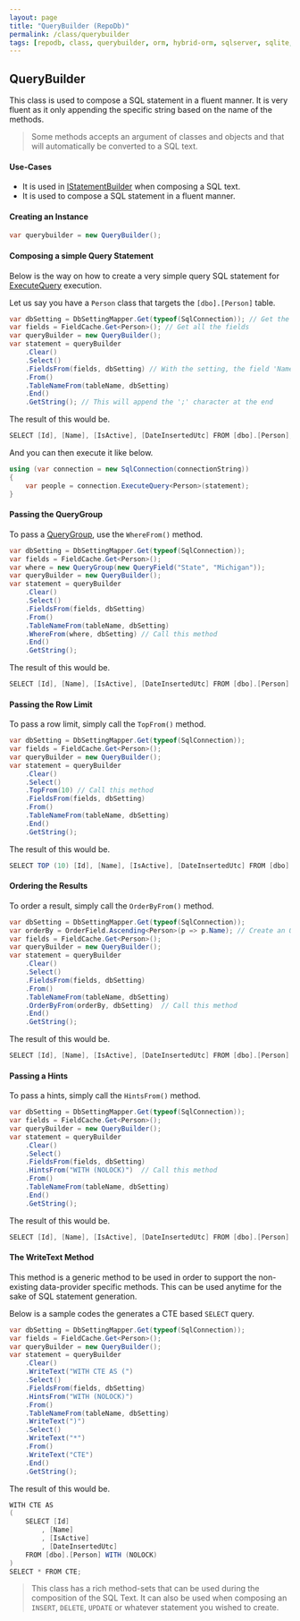 ```yaml
---
layout: page
title: "QueryBuilder (RepoDb)"
permalink: /class/querybuilder
tags: [repodb, class, querybuilder, orm, hybrid-orm, sqlserver, sqlite, mysql, postgresql]
---
```


## QueryBuilder

This class is used to compose a SQL statement in a fluent manner. It is very fluent as it only appending the specific string based on the name of the methods.

> Some methods accepts an argument of classes and objects and that will automatically be converted to a SQL text.

#### Use-Cases

- It is used in [IStatementBuilder](/interface/istatementbuilder) when composing a SQL text.
- It is used to compose a SQL statement in a fluent manner.

#### Creating an Instance

```csharp
var querybuilder = new QueryBuilder();
```

#### Composing a simple Query Statement

Below is the way on how to create a very simple query SQL statement for [ExecuteQuery](/operation/executequery) execution.

Let us say you have a `Person` class that targets the `[dbo].[Person]` table.

```csharp
var dbSetting = DbSettingMapper.Get(typeof(SqlConnection)); // Get the setting for SqlConnection
var fields = FieldCache.Get<Person>(); // Get all the fields
var queryBuilder = new QueryBuilder();
var statement = queryBuilder
    .Clear()
    .Select()
    .FieldsFrom(fields, dbSetting) // With the setting, the field 'Name' will become '[Name]'
    .From()
    .TableNameFrom(tableName, dbSetting)
    .End()
    .GetString(); // This will append the ';' character at the end
```

The result of this would be.

```csharp
SELECT [Id], [Name], [IsActive], [DateInsertedUtc] FROM [dbo].[Person];
```

And you can then execute it like below.

```csharp
using (var connection = new SqlConnection(connectionString))
{
    var people = connection.ExecuteQuery<Person>(statement);
}
```

#### Passing the QueryGroup

To pass a [QueryGroup](/class/querygroup), use the `WhereFrom()` method.

```csharp
var dbSetting = DbSettingMapper.Get(typeof(SqlConnection));
var fields = FieldCache.Get<Person>();
var where = new QueryGroup(new QueryField("State", "Michigan"));
var queryBuilder = new QueryBuilder();
var statement = queryBuilder
    .Clear()
    .Select()
    .FieldsFrom(fields, dbSetting)
    .From()
    .TableNameFrom(tableName, dbSetting)
    .WhereFrom(where, dbSetting) // Call this method
    .End()
    .GetString();
```

The result of this would be.

```csharp
SELECT [Id], [Name], [IsActive], [DateInsertedUtc] FROM [dbo].[Person] WHERE ([State] = @State);
```

#### Passing the Row Limit

To pass a row limit, simply call the `TopFrom()` method.

```csharp
var dbSetting = DbSettingMapper.Get(typeof(SqlConnection));
var fields = FieldCache.Get<Person>();
var queryBuilder = new QueryBuilder();
var statement = queryBuilder
    .Clear()
    .Select()
    .TopFrom(10) // Call this method
    .FieldsFrom(fields, dbSetting)
    .From()
    .TableNameFrom(tableName, dbSetting)
    .End()
    .GetString();
```

The result of this would be.

```csharp
SELECT TOP (10) [Id], [Name], [IsActive], [DateInsertedUtc] FROM [dbo].[Person];
```

#### Ordering the Results

To order a result, simply call the `OrderByFrom()` method.

```csharp
var dbSetting = DbSettingMapper.Get(typeof(SqlConnection));
var orderBy = OrderField.Ascending<Person>(p => p.Name); // Create an OrderField
var fields = FieldCache.Get<Person>();
var queryBuilder = new QueryBuilder();
var statement = queryBuilder
    .Clear()
    .Select()
    .FieldsFrom(fields, dbSetting)
    .From()
    .TableNameFrom(tableName, dbSetting)
    .OrderByFrom(orderBy, dbSetting)  // Call this method
    .End()
    .GetString();
```

The result of this would be.

```csharp
SELECT [Id], [Name], [IsActive], [DateInsertedUtc] FROM [dbo].[Person] ORDER BY [Name] ASC ;
```

#### Passing a Hints

To pass a hints, simply call the `HintsFrom()` method.

```csharp
var dbSetting = DbSettingMapper.Get(typeof(SqlConnection));
var fields = FieldCache.Get<Person>();
var queryBuilder = new QueryBuilder();
var statement = queryBuilder
    .Clear()
    .Select()
    .FieldsFrom(fields, dbSetting)
    .HintsFrom("WITH (NOLOCK)")  // Call this method
    .From()
    .TableNameFrom(tableName, dbSetting)
    .End()
    .GetString();
```

The result of this would be.

```csharp
SELECT [Id], [Name], [IsActive], [DateInsertedUtc] FROM [dbo].[Person] WITH (NOLOCK) ;
```

#### The WriteText Method

This method is a generic method to be used in order to support the non-existing data-provider specific methods. This can be used anytime for the sake of SQL statement generation.

Below is a sample codes the generates a CTE based `SELECT` query.

```csharp
var dbSetting = DbSettingMapper.Get(typeof(SqlConnection));
var fields = FieldCache.Get<Person>();
var queryBuilder = new QueryBuilder();
var statement = queryBuilder
    .Clear()
    .WriteText("WITH CTE AS (")
    .Select()
    .FieldsFrom(fields, dbSetting)
    .HintsFrom("WITH (NOLOCK)")
    .From()
    .TableNameFrom(tableName, dbSetting)
    .WriteText(")")
    .Select()
    .WriteText("*")
    .From()
    .WriteText("CTE")
    .End()
    .GetString();
```

The result of this would be.

```csharp
WITH CTE AS
(
    SELECT [Id]
        , [Name]
        , [IsActive]
        , [DateInsertedUtc]
    FROM [dbo].[Person] WITH (NOLOCK)
)
SELECT * FROM CTE;
```

> This class has a rich method-sets that can be used during the composition of the SQL Text. It can also be used when composing an `INSERT`, `DELETE`, `UPDATE` or whatever statement you wished to create.